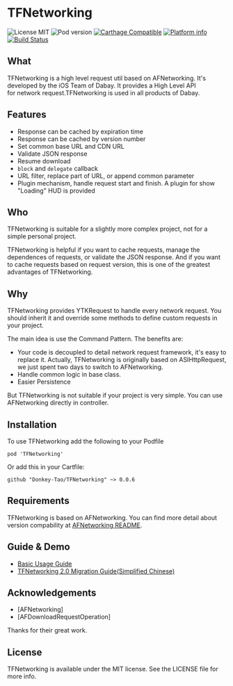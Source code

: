 TFNetworking
==========

![License MIT](https://img.shields.io/github/license/mashape/apistatus.svg?maxAge=2592000)
![Pod version](https://img.shields.io/cocoapods/v/TFNetworking.svg?style=flat)
[![Carthage Compatible](https://img.shields.io/badge/Carthage-compatible-4BC51D.svg?style=flat)](https://github.com/Carthage/Carthage)
[![Platform info](https://img.shields.io/cocoapods/p/TFNetworking.svg?style=flat)](http://cocoadocs.org/docsets/TFNetworking)
[![Build Status](https://api.travis-ci.org/Donkey-Tao/TFNetworking.svg?branch=master)](https://travis-ci.org/Donkey-Tao/TFNetworking)

## What

TFNetworking is a high level request util based on AFNetworking. It's developed by the iOS Team of Dabay. It provides a High Level API for network request.TFNetworking is used in all products of Dabay.



## Features

* Response can be cached by expiration time
* Response can be cached by version number
* Set common base URL and CDN URL
* Validate JSON response
* Resume download
* `block` and `delegate` callback
* URL filter, replace part of URL, or append common parameter 
* Plugin mechanism, handle request start and finish. A plugin for show "Loading" HUD is provided

## Who

TFNetworking is suitable for a slightly more complex project, not for a simple personal project.

TFNetworking is helpful if you want to cache requests, manage the dependences of requests, or validate the JSON response. And if you want to cache requests based on request version, this is one of the greatest advantages of TFNetworking.

## Why 

TFNetworking provides YTKRequest to handle every network request. You should inherit it and override some methods to define custom requests in your project.

The main idea is use the Command Pattern. The benefits are:

 * Your code is decoupled to detail network request framework, it's easy to replace it. Actually, TFNetworking is originally based on ASIHttpRequest, we just spent two days to switch to AFNetworking.
 * Handle common logic in base class.
 * Easier Persistence

But TFNetworking is not suitable if your project is very simple. You can use AFNetworking directly in controller.

## Installation

To use TFNetworking add the following to your Podfile

    pod 'TFNetworking'

Or add this in your Cartfile:

    github "Donkey-Tao/TFNetworking" ~> 0.0.6

## Requirements

TFNetworking is based on AFNetworking. You can find more detail about version compability at [AFNetworking README](https://github.com/AFNetworking/AFNetworking).

## Guide & Demo

 * [Basic Usage Guide](Docs/BasicGuide_en.md)
 * [TFNetworking 2.0 Migration Guide(Simplified Chinese)](Docs/2.0_MigrationGuide_cn.md)


## Acknowledgements

 * [AFNetworking]
 * [AFDownloadRequestOperation]

Thanks for their great work.
 
## License

TFNetworking is available under the MIT license. See the LICENSE file for more info.

<!-- external links -->


